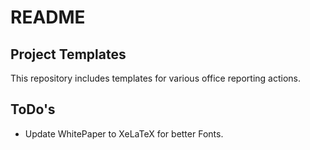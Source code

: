 # README

## Project Templates


This repository includes templates for various office reporting
actions.


## ToDo's

- Update WhitePaper to XeLaTeX for better Fonts.
